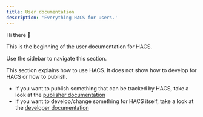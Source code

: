 ```yaml
---
title: User documentation
description: 'Everything HACS for users.'
---
```

Hi there :wave:

This is the beginning of the user documentation for HACS.

Use the sidebar to navigate this section.

This section explains how to use HACS. It does not show how to develop for HACS or how to publish.

- If you want to publish something that can be tracked by HACS, take a look at the [publisher documentation](/docs/publish/index.md)
- If you want to develop/change something for HACS itself, take a look at the [developer documentation](/docs/contribute/index.md)

